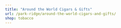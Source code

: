 ```yaml
---
title: "Around the World Cigars & Gifts"
url: /park-ridge/around-the-world-cigars-and-gifts/
shop: tobacco
---
```

